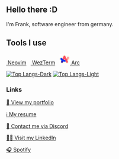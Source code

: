 ## Hello there :D

I'm Frank, software engineer from germany.

## Tools I use

<a href="https://neovim.io/" target="_blank"><img style="height: 2em" alt="" src="https://raw.githubusercontent.com/tsukinoko-kun/tsukinoko-kun/master/img/neovim.svg" /> Neovim</a>&nbsp;&nbsp;
<a href="https://wezfurlong.org/wezterm/" target="_blank"><img style="height: 2em" alt="" src="https://raw.githubusercontent.com/tsukinoko-kun/tsukinoko-kun/master/img/wezterm.svg" /> WezTerm</a>&nbsp;&nbsp;
<a href="https://arc.net/" target="_blank"><img style="height: 2em" alt="" src="https://raw.githubusercontent.com/tsukinoko-kun/tsukinoko-kun/master/img/arc.svg" /> Arc</a>

[![Top Langs-Dark](https://github-readme-stats-green-phi-85.vercel.app/api/top-langs/?username=tsukinoko-kun&layout=compact&theme=github_dark&count_private=true&hide_border=true&exclude_repo=piantor42-colemak-de#gh-dark-mode-only)](https://github.com/anuraghazra/github-readme-stats#gh-dark-mode-only)
[![Top Langs-Light](https://github-readme-stats-green-phi-85.vercel.app/api/top-langs/?username=tsukinoko-kun&layout=compact&theme=default&count_private=true&hide_border=true&exclude_repo=piantor42-colemak-de#gh-light-mode-only)](https://github.com/anuraghazra/github-readme-stats#gh-light-mode-only)

### Links

[👀 View my portfolio](https://frankmayer.dev/)

[ℹ️ My resume](https://frankmayer.dev/resume/)

[💬 Contact me via Discord](https://discordapp.com/users/383628783187394561)

[👨‍💻 Visit my LinkedIn](https://linkedin.com/in/frank-mayer-de)

[🎧 Spotify](https://open.spotify.com/user/u73d67nen42ugnzo2zucxqotd?si=9f0df48fb51c42f5)
